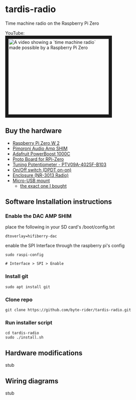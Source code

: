 # tardis-radio
Time machine radio on the Raspberry Pi Zero

YouTube: <br>
<a href="http://www.youtube.com/watch?feature=player_embedded&v=eJmE6S1rkvI" 
   target="_blank"><img src="http://img.youtube.com/vi/eJmE6S1rkvI/0.jpg" 
   alt="A video showing a `time machine radio` made possible by a Raspberry Pi Zero" width="320" height="240" border="10" />
</a>

## Buy the hardware
* [Raspberry Pi Zero W 2](https://www.google.com/search?q=raspberry+pi+zero+w+2&tbm=shop)
* [Pimoroni Audio Amp SHIM](https://www.google.com/search?q=Pimoroni+Audio+Amp+SHIM&tbm=shop)
* [Adafruit PowerBoost 1000C](https://www.google.com/search?q=adafruit+powerboost+1000c&tbm=shop)
* [Proto Board for RPi-Zero](https://www.google.com/search?tbm=shop&q=Raspberry+Pi+Zero+Proto+Board)
* [Tuning Potentiometer - PTV09A-4025F-B103](https://www.google.com/search?tbm=shop&q=PTV09A-4025F-B103)
* [On/Off switch (DPDT on-on)](https://www.google.com/search?tbm=shop&q=DPDT+switch+on-on)
* [Enclosure (NR-3013 Radio)](https://www.google.com/search?tbm=shop&q=NR-3013+radio)
* [Micro-USB mount](https://www.google.com/search?q=Micro+USB+B+Jack+to+USB+A+Plug+Round+Panel+Mount+Adapter&tbm=shop)  
  * [the exact one I bought](https://core-electronics.com.au/micro-usb-b-jack-to-usb-a-plug-round-panel-mount-adapter.html)

## Software Installation instructions

### Enable the DAC AMP SHIM
place the following in your SD card's /boot/config.txt
```
dtoverlay=hifiberry-dac
```

enable the SPI Interface through the raspberry pi's config
```
sudo raspi-config

# Interface > SPI > Enable
```

### Install git
```
sudo apt install git
```

### Clone repo
```
git clone https://github.com/byte-rider/tardis-radio.git
```
### Run installer script
```
cd tardis-radio
sudo ./install.sh
```

## Hardware modifications
stub

## Wiring diagrams
stub